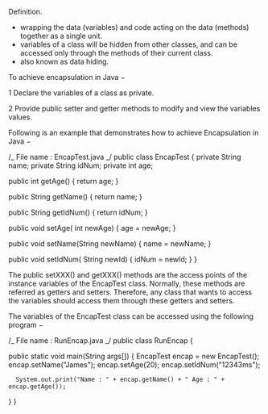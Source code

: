 Definition.

- wrapping the data (variables) and code acting on the data (methods) together as a single unit.
- variables of a class will be hidden from other classes, and can be accessed only through the methods of their current class.
- also known as data hiding.

To achieve encapsulation in Java −

1 Declare the variables of a class as private.

2 Provide public setter and getter methods to modify and view the variables values.

Following is an example that demonstrates how to achieve Encapsulation in Java −

/_ File name : EncapTest.java _/
public class EncapTest {
private String name;
private String idNum;
private int age;

public int getAge() {
return age;
}

public String getName() {
return name;
}

public String getIdNum() {
return idNum;
}

public void setAge( int newAge) {
age = newAge;
}

public void setName(String newName) {
name = newName;
}

public void setIdNum( String newId) {
idNum = newId;
}
}

The public setXXX() and getXXX() methods are the access points of the instance variables of the EncapTest class. Normally, these methods are referred as getters and setters. Therefore, any class that wants to access the variables should access them through these getters and setters.

The variables of the EncapTest class can be accessed using the following program −

/_ File name : RunEncap.java _/
public class RunEncap {

public static void main(String args[]) {
EncapTest encap = new EncapTest();
encap.setName("James");
encap.setAge(20);
encap.setIdNum("12343ms");

      System.out.print("Name : " + encap.getName() + " Age : " + encap.getAge());

}
}
